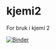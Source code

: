 # kjemi2
For bruk i kjemi 2 

[![Binder](https://mybinder.org/badge_logo.svg)](https://mybinder.org/v2/gh/dag1701/kjemi2/HEAD)
